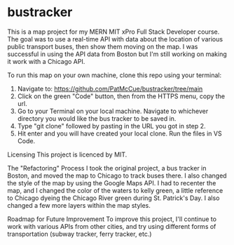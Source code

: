 # bustracker

This is a map project for my MERN MIT xPro Full Stack Developer course. The goal was to use a real-time API with data about the location of various public transport buses, then show them moving on the map. I was successful in using the API data from Boston but I'm still working on making it work with a Chicago API.

To run this map on your own machine, clone this repo using your terminal:

1. Navigate to: https://github.com/PatMcCue/bustracker/tree/main
2. Click on the green "Code" button, then from the HTTPS menu, copy the url.
3. Go to your Terminal on your local machine. Navigate to whichever directory you would like the bus tracker to be saved in. 
4. Type "git clone" followed by pasting in the URL you got in step 2.
5. Hit enter and you will have created your local clone. Run the files in VS Code.

Licensing
This project is licenced by MIT.

The "Refactoring" Process
I took the original project, a bus tracker in Boston, and moved the map to Chicago to track buses there. I also changed the style of the map by using the Google Maps API. I had to recenter the map, and I changed the color of the waters to kelly green, a little reference to Chicago dyeing the Chicago River green during St. Patrick's Day. I also changed a few more layers within the map styles.

Roadmap for Future Improvement
To improve this project, I'll continue to work with various APIs from other cities, and try using different forms of transportation (subway tracker, ferry tracker, etc.)

